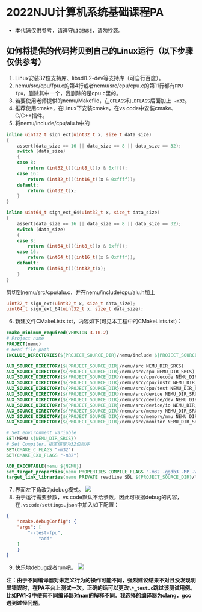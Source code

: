 # 2022NJU计算机系统基础课程PA
* 本代码仅供参考，请遵守`LICENSE`，请勿抄袭。
## 如何将提供的代码拷贝到自己的Linux运行（以下步骤仅供参考）
1. Linux安装32位支持库、libsdl1.2-dev等支持库（可自行百度）。
2. nemu/src/cpu/fpu.c的第4行或者nemu/src/cpu/cpu.c的第11行都有`FPU fpu`，删除其中一个，我删除的是cpu.c里的。
3. 若要使用老师提供的nemu/Makefile，在`CFLAGS`和`LDFLAGS`后面加上` -m32`。
4. 推荐使用cmake，在Linux下安装cmake，在vs code中安装cmake、C/C++插件。
5. 将nemu/include/cpu/alu.h中的
```c
inline uint32_t sign_ext(uint32_t x, size_t data_size)
{
    assert(data_size == 16 || data_size == 8 || data_size == 32);
    switch (data_size)
    {
    case 8:
        return (int32_t)((int8_t)(x & 0xff));
    case 16:
        return (int32_t)((int16_t)(x & 0xffff));
    default:
        return (int32_t)x;
    }
}

inline uint64_t sign_ext_64(uint32_t x, size_t data_size)
{
    assert(data_size == 16 || data_size == 8 || data_size == 32);
    switch (data_size)
    {
    case 8:
        return (int64_t)((int8_t)(x & 0xff));
    case 16:
        return (int64_t)((int16_t)(x & 0xffff));
    default:
        return (int64_t)((int32_t)x);
    }
}
```
剪切到nemu/src/cpu/alu.c，并在nemu/include/cpu/alu.h加上
```c
uint32_t sign_ext(uint32_t x, size_t data_size);
uint64_t sign_ext_64(uint32_t x, size_t data_size);
```
6. 新建文件CMakeLists.txt，内容如下(可见本工程中的CMakeLists.txt)：
```cmake
cmake_minimum_required(VERSION 3.10.2)
# Project name
PROJECT(nemu)
# Head file path
INCLUDE_DIRECTORIES(${PROJECT_SOURCE_DIR}/nemu/include ${PROJECT_SOURCE_DIR}/include ${PROJECT_SOURCE_DIR}/libs/nemu-ref/include)

AUX_SOURCE_DIRECTORY(${PROJECT_SOURCE_DIR}/nemu/src NEMU_DIR_SRCS)
AUX_SOURCE_DIRECTORY(${PROJECT_SOURCE_DIR}/nemu/src/cpu NEMU_DIR_SRCS)
AUX_SOURCE_DIRECTORY(${PROJECT_SOURCE_DIR}/nemu/src/cpu/decode NEMU_DIR_SRCS)
AUX_SOURCE_DIRECTORY(${PROJECT_SOURCE_DIR}/nemu/src/cpu/instr NEMU_DIR_SRCS)
AUX_SOURCE_DIRECTORY(${PROJECT_SOURCE_DIR}/nemu/src/cpu/test NEMU_DIR_SRCS)
AUX_SOURCE_DIRECTORY(${PROJECT_SOURCE_DIR}/nemu/src/device NEMU_DIR_SRCS)
AUX_SOURCE_DIRECTORY(${PROJECT_SOURCE_DIR}/nemu/src/device/dev NEMU_DIR_SRCS)
AUX_SOURCE_DIRECTORY(${PROJECT_SOURCE_DIR}/nemu/src/device/io NEMU_DIR_SRCS)
AUX_SOURCE_DIRECTORY(${PROJECT_SOURCE_DIR}/nemu/src/memory NEMU_DIR_SRCS)
AUX_SOURCE_DIRECTORY(${PROJECT_SOURCE_DIR}/nemu/src/memory/mmu NEMU_DIR_SRCS)
AUX_SOURCE_DIRECTORY(${PROJECT_SOURCE_DIR}/nemu/src/monitor NEMU_DIR_SRCS)

# Set environment variable
SET(NEMU ${NEMU_DIR_SRCS})
# Set Compiler，指定编译为32位程序
SET(CMAKE_C_FLAGS "-m32")
SET(CMAKE_CXX_FLAGS "-m32")

ADD_EXECUTABLE(nemu ${NEMU})
set_target_properties(nemu PROPERTIES COMPILE_FLAGS "-m32 -ggdb3 -MP -Wall -Werror -O2" LINK_FLAGS "-m32")
target_link_libraries(nemu PRIVATE readline SDL ${PROJECT_SOURCE_DIR}/libs/nemu-ref/lib-nemu-ref.a)
```
7. 界面左下角改为debug模式。
![](https://gitee.com/do1e/file-bed/raw/master/1646617632458.png)
8. 由于运行需要参数，vs code默认不给参数，因此可根据debug的内容，在`.vscode/settings.json`中加入如下配置：
```json
{
    "cmake.debugConfig": {
    "args": [
        "--test-fpu",
            "add"
    ]
    }
}
```

9. 快乐地debug或者run吧。
![](https://gitee.com/do1e/file-bed/raw/master/1646617661458.png)

**注：由于不同编译器对未定义行为的操作可能不同，强烈建议结果不对且没发现明显错误时，在PA平台上测试一次。正确的话可以更改`\*_test.c`跳过该测试用例。比如PA1-3中便有不同编译器对nan的解释不同。我选择的编译器为clang，gcc遇到过怪问题。**
